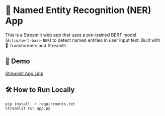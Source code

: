 # 🧠 Named Entity Recognition (NER) App

This is a Streamlit web app that uses a pre-trained BERT model (`dslim/bert-base-NER`) to detect named entities in user input text. Built with 🤗 Transformers and Streamlit.

## 🚀 Demo
[Streamlit App Link](https://your-streamlit-app-link)

## 🛠️ How to Run Locally

```bash
pip install -r requirements.txt
streamlit run app.py
